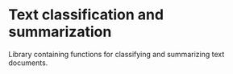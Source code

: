 # Text classification and summarization
Library containing functions for classifying and summarizing text documents.

